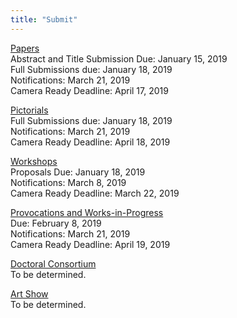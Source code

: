 ```yaml
---
title: "Submit"
---
```


[Papers](https://dis2019.com/papers/) </br>
Abstract and Title Submission Due: January 15, 2019 </br> 
Full Submissions due: January 18, 2019 </br> 
Notifications: March 21, 2019 </br> 
Camera Ready Deadline: April 17, 2019 </br> 

[Pictorials](https://dis2019.com/pictorials/) </br>
Full Submissions due: January 18, 2019 </br>
Notifications: March 21, 2019 </br>
Camera Ready Deadline: April 18, 2019 </br> 

[Workshops](https://dis2019.com/workshops/) </br>
Proposals Due: January 18, 2019 </br>
Notifications: March 8, 2019 </br>
Camera Ready Deadline: March 22, 2019 </br>

[Provocations and Works-in-Progress](https://dis2019.com/provocations_wips/) </br>
Due: February 8,  2019 </br>
Notifications: March 21, 2019 </br>
Camera Ready Deadline: April 19, 2019 </br>

[Doctoral Consortium](https://dis2019.com/consortium/) </br>
To be determined.</br>

[Art Show](https://dis2019.com/artshow/)</br>
To be determined.</br>
